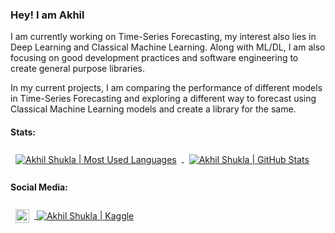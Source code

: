 ### Hey! I am Akhil

I am currently working on Time-Series Forecasting, my interest also lies in Deep Learning and Classical Machine Learning. Along with ML/DL, I am also focusing on good development practices and software engineering to create general purpose libraries.

In my current projects, I am comparing the performance of different models in Time-Series Forecasting and exploring a different way to forecast using Classical Machine Learning models and create a library for the same.

<!-- Python is good, but C++ is love. -->
<!--
**akhil14shukla/akhil14shukla** is a ✨ _special_ ✨ repository because its `README.md` (this file) appears on your GitHub profile.


Here are some ideas to get you started:

- 
- 🌱 I’m currently learning ...
- 👯 I’m looking to collaborate on ...
- 🤔 I’m looking for help with ...
- 💬 Ask me about ...
- 📫 How to reach me: ...
- 😄 Pronouns: ...
- ⚡ Fun fact: People think i do not observe when they copy from my repositories <br> 


![Akhil's Github stats](https://github-readme-stats.vercel.app/api?username=akhil14shukla&show_icons=true&theme=radical&hide=prs,contribs)
![Akhil's Language Distribution](https://github-readme-stats.vercel.app/api/top-langs/?username=akhil14shukla&theme=radical&layout=compact)

<br>
🔭 <s>I’m currently working on Cryptocurrency Forecasting and Loan Defaulter Prediction.</s> These both have been completed.<br>
⚡ As of now, I am improving my Problem Solving skills and enhancing my knowledge.<br>
💬 If someone out there want to discuss anything related to DSA or ML, please reach out.
<br><br>e
-->
#### Stats:
<div>
<a href="https://github.com/akhil14shukla">
  <img align="center" style="margin:0.5rem" alt="Akhil Shukla | Most Used Languages" src="https://github-readme-stats-pi-ten-67.vercel.app/api/top-langs/?username=akhil14shukla&theme=omni&exclude_repo=Tabular-Playground,IME672A-Extras,Summer-of-Analytics-IITG-Project,Housing-Price-Prediction,Titanic-Survival-Project,Tic-Tac-Toe,IME672A-Course-Project" />
</a>
<a href="https://github.com/akhil14shukla">
  <img align="center" style="margin:0.5rem" alt="Akhil Shukla | GitHub Stats" src="https://github-readme-stats-pi-ten-67.vercel.app/api?username=akhil14shukla&show_icons=true&theme=omni&count_private=true&hide_rank=true&line_height=33&include_all_commits=true&custom_title=Akhil's+Github+Stats" />
</a>
</div>

#### Social Media:

<div>
<a href="https://www.linkedin.com/in/akhil14shukla/">
  <img align="center" alt="Akhil Shukla | LinkedIn" width="22px" src="https://raw.githubusercontent.com/peterthehan/peterthehan/master/assets/linkedin.svg" style="margin:0.5rem"/>
</a>
<a href="https://www.kaggle.com/akhil14shukla">
<img align="center" alt="Akhil Shukla | Kaggle" src="https://raw.githubusercontent.com/rahuldkjain/github-profile-readme-generator/master/src/images/icons/Social/kaggle.svg">
</a>
</div>
<!-- <img align="center" src="https://github-readme-stats.vercel.app/api/top-langs/?username=akhil14shukla&theme=omni&layout=compact">
<img align="center" src="https://github-readme-stats.vercel.app/api?username=akhil14shukla&show_icons=true&theme=omni&count_private=true"> -->


<!-- #### Currently Listening to:
<!-- <a href="https://open.spotify.com/user/3xdtw703fk8m81a5hahvjnul9">
  <img align="center" style="margin:0.1rem"  src="https://novatorem-six-cyan.vercel.app/api/spotify" alt="Spotify Now Playing" width="500" />
</a> -->

<!-- [<img align="center" src="https://novatorem-six-cyan.vercel.app/api/spotify" alt="Spotify Now Playing" width="450" />](https://open.spotify.com/user/3xdtw703fk8m81a5hahvjnul9) -->
